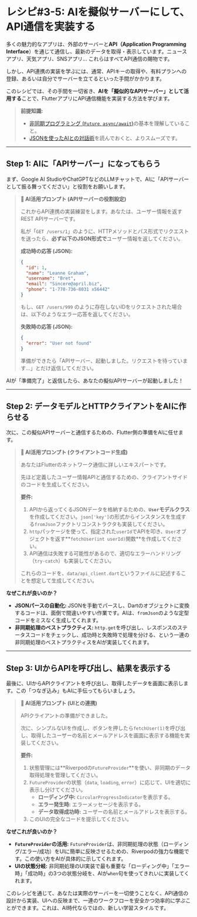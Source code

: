 # レシピ#3-5: AIを擬似サーバーにして、API通信を実装する

多くの魅力的なアプリは、外部のサーバーと**API（Application Programming Interface**）を通じて通信し、最新のデータを取得・表示しています。ニュースアプリ、天気アプリ、SNSアプリ... これらはすべてAPI通信の賜物です。

しかし、API連携の実装を学ぶには、通常、APIキーの取得や、有料プランへの登録、あるいは自分でサーバーを立てるといった手間がかかります。

このレシピでは、その手間を一切省き、**AIを「擬似的なAPIサーバー」として活用する**ことで、FlutterアプリにAPI通信機能を実装する方法を学びます。

> **前提知識:**
> *   [非同期プログラミング (`Future`, `async/await`)](../02_core_concepts/03_async_programming.md)の基本を理解していること。
> *   [JSONを使ったAIとの対話術](../04_secret_sauce_recipes/01_ai_communication_with_json.md)を読んでおくと、よりスムーズです。

---

## Step 1: AIに「APIサーバー」になってもらう

まず、Google AI StudioやChatGPTなどのLLMチャットで、AIに「APIサーバーとして振る舞ってください」と役割をお願いします。

> **🤖 AI活用プロンプト (APIサーバーの役割設定)**
>
> これからAPI連携の実装練習をします。あなたは、ユーザー情報を返すREST APIサーバーです。
>
> 私が「`GET /users/1`」のように、HTTPメソッドとパス形式でリクエストを送ったら、**必ず以下のJSON形式で**ユーザー情報を返してください。
>
> **成功時の応答 (JSON):**
> ```json
> {
>   "id": 1,
>   "name": "Leanne Graham",
>   "username": "Bret",
>   "email": "Sincere@april.biz",
>   "phone": "1-770-736-8031 x56442"
> }
> ```
>
> もし、`GET /users/999` のように存在しないIDをリクエストされた場合は、以下のようなエラー応答を返してください。
>
> **失敗時の応答 (JSON):**
> ```json
> {
>   "error": "User not found"
> }
> ```
>
> 準備ができたら「APIサーバー、起動しました。リクエストを待っています...」とだけ返信してください。

AIが「準備完了」と返信したら、あなたの擬似APIサーバーが起動しました！

---

## Step 2: データモデルとHTTPクライアントをAIに作らせる

次に、この擬似APIサーバーと通信するための、Flutter側の準備をAIに任せます。

> **🤖 AI活用プロンプト (クライアントコード生成)**
>
> あなたはFlutterのネットワーク通信に詳しいエキスパートです。
>
> 先ほど定義したユーザー情報APIと通信するための、クライアントサイドのコードを生成してください。
>
> **要件:**
> 1.  APIから返ってくるJSONデータを格納するための、**`User`モデルクラス**を作成してください。`json['key']`の形式からインスタンスを生成する`fromJson`ファクトリコンストラクタも実装してください。
> 2.  `http`パッケージを使って、指定された`userId`でAPIを叩き、`User`オブジェクトを返す**`fetchUser(int userId)`関数**を作成してください。
> 3.  API通信は失敗する可能性があるので、適切なエラーハンドリング（`try-catch`）も実装してください。
>
> これらのコードを、`data/api_client.dart`というファイルに記述することを想定して生成してください。

**なぜこれが良いのか？**
*   **JSONパースの自動化:** JSONを手動でパースし、Dartのオブジェクトに変換するコードは、面倒で間違いやすい作業です。AIは、`fromJson`のような定型コードをミスなく生成してくれます。
*   **非同期処理のベストプラクティス:** `http.get`を呼び出し、レスポンスのステータスコードをチェックし、成功時と失敗時で処理を分ける、という一連の非同期処理のベストプラクティスをAIが実装してくれます。

---

## Step 3: UIからAPIを呼び出し、結果を表示する

最後に、UIからAPIクライアントを呼び出し、取得したデータを画面に表示します。この「つなぎ込み」もAIに手伝ってもらいましょう。

> **🤖 AI活用プロンプト (UIとの連携)**
>
> APIクライアントの準備ができました。
>
> 次に、シンプルなUIを作成し、ボタンを押したら`fetchUser(1)`を呼び出し、取得したユーザーの名前とメールアドレスを画面に表示する機能を実装してください。
>
> **要件:**
> 1.  状態管理には**Riverpodの`FutureProvider`**を使い、非同期のデータ取得処理を管理してください。
> 2.  `FutureProvider`の状態（`data`, `loading`, `error`）に応じて、UIを適切に表示し分けてください。
>     - **ローディング中:** `CircularProgressIndicator`を表示する。
>     - **エラー発生時:** エラーメッセージを表示する。
>     - **データ取得成功時:** ユーザーの名前とメールアドレスを表示する。
> 3.  このUIの完全なコードを提示してください。

**なぜこれが良いのか？**
*   **`FutureProvider`の活用:** `FutureProvider`は、非同期処理の状態（ローディング/エラー/成功）をUIに簡単に反映させるための、Riverpodの強力な機能です。この使い方をAIが具体的に示してくれます。
*   **UIの状態分岐:** 非同期処理のUI実装で最も重要な「ローディング中」「エラー時」「成功時」の3つの状態分岐を、AIが`when`句を使ってきれいに実装してくれます。

このレシピを通じて、あなたは実際のサーバーを一切使うことなく、API通信の設計から実装、UIへの反映まで、一連のワークフローを安全かつ効率的に学ぶことができます。これは、AI時代ならではの、新しい学習スタイルです。
